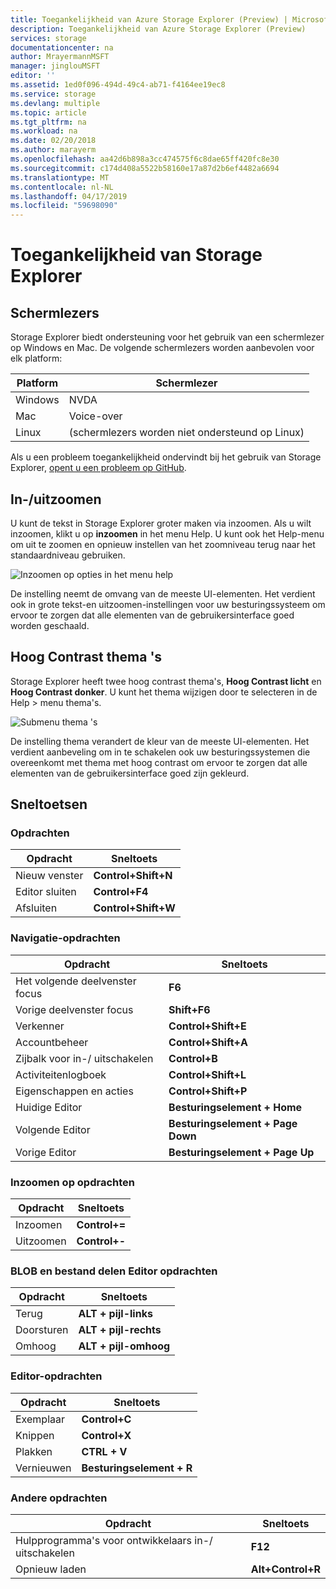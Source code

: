 ```yaml
---
title: Toegankelijkheid van Azure Storage Explorer (Preview) | Microsoft Docs
description: Toegankelijkheid van Azure Storage Explorer (Preview)
services: storage
documentationcenter: na
author: MrayermannMSFT
manager: jinglouMSFT
editor: ''
ms.assetid: 1ed0f096-494d-49c4-ab71-f4164ee19ec8
ms.service: storage
ms.devlang: multiple
ms.topic: article
ms.tgt_pltfrm: na
ms.workload: na
ms.date: 02/20/2018
ms.author: marayerm
ms.openlocfilehash: aa42d6b898a3cc474575f6c8dae65ff420fc8e30
ms.sourcegitcommit: c174d408a5522b58160e17a87d2b6ef4482a6694
ms.translationtype: MT
ms.contentlocale: nl-NL
ms.lasthandoff: 04/17/2019
ms.locfileid: "59698090"
---
```

# <a name="storage-explorer-accessibility"></a>Toegankelijkheid van Storage Explorer

## <a name="screen-readers"></a>Schermlezers

Storage Explorer biedt ondersteuning voor het gebruik van een schermlezer op Windows en Mac. De volgende schermlezers worden aanbevolen voor elk platform:

Platform | Schermlezer
---------|--------------
Windows  | NVDA
Mac      | Voice-over
Linux    | (schermlezers worden niet ondersteund op Linux)

Als u een probleem toegankelijkheid ondervindt bij het gebruik van Storage Explorer, [opent u een probleem op GitHub](https://github.com/Microsoft/AzureStorageExplorer/issues).

## <a name="zoom"></a>In-/uitzoomen

U kunt de tekst in Storage Explorer groter maken via inzoomen. Als u wilt inzoomen, klikt u op **inzoomen** in het menu Help. U kunt ook het Help-menu om uit te zoomen en opnieuw instellen van het zoomniveau terug naar het standaardniveau gebruiken.

![Inzoomen op opties in het menu help][0]

De instelling neemt de omvang van de meeste UI-elementen. Het verdient ook in grote tekst-en uitzoomen-instellingen voor uw besturingssysteem om ervoor te zorgen dat alle elementen van de gebruikersinterface goed worden geschaald.

## <a name="high-contrast-themes"></a>Hoog Contrast thema 's

Storage Explorer heeft twee hoog contrast thema's, **Hoog Contrast licht** en **Hoog Contrast donker**. U kunt het thema wijzigen door te selecteren in de Help > menu thema's.

![Submenu thema 's][1]

De instelling thema verandert de kleur van de meeste UI-elementen. Het verdient aanbeveling om in te schakelen ook uw besturingssystemen die overeenkomt met thema met hoog contrast om ervoor te zorgen dat alle elementen van de gebruikersinterface goed zijn gekleurd.

## <a name="shortcut-keys"></a>Sneltoetsen

### <a name="window-commands"></a>Opdrachten

Opdracht       | Sneltoets
--------------|--------------------
Nieuw venster    | **Control+Shift+N**
Editor sluiten  | **Control+F4**
Afsluiten          | **Control+Shift+W**

### <a name="navigation-commands"></a>Navigatie-opdrachten

Opdracht                | Sneltoets
-----------------------|----------------------
Het volgende deelvenster focus       | **F6**
Vorige deelvenster focus   | **Shift+F6**
Verkenner               | **Control+Shift+E**
Accountbeheer     | **Control+Shift+A**
Zijbalk voor in-/ uitschakelen        | **Control+B**
Activiteitenlogboek           | **Control+Shift+L**
Eigenschappen en acties | **Control+Shift+P**
Huidige Editor         | **Besturingselement + Home**
Volgende Editor            | **Besturingselement + Page Down**
Vorige Editor        | **Besturingselement + Page Up**

### <a name="zoom-commands"></a>Inzoomen op opdrachten

Opdracht  | Sneltoets
---------|------------------
Inzoomen  | **Control+=**
Uitzoomen | **Control+-**

### <a name="blob-and-file-share-editor-commands"></a>BLOB en bestand delen Editor opdrachten

Opdracht | Sneltoets
--------|--------------------
Terug    | **ALT + pijl-links**
Doorsturen | **ALT + pijl-rechts**
Omhoog      | **ALT + pijl-omhoog**

### <a name="editor-commands"></a>Editor-opdrachten

Opdracht | Sneltoets
--------|------------------
Exemplaar    | **Control+C**
Knippen     | **Control+X**
Plakken   | **CTRL + V**
Vernieuwen  | **Besturingselement + R**

### <a name="other-commands"></a>Andere opdrachten

Opdracht                | Sneltoets
-----------------------|------------------
Hulpprogramma's voor ontwikkelaars in-/ uitschakelen | **F12**
Opnieuw laden                 | **Alt+Control+R**

[0]: ./media/vs-azure-tools-storage-explorer-accessibility/Zoom.png
[1]: ./media/vs-azure-tools-storage-explorer-accessibility/HighContrast.png
